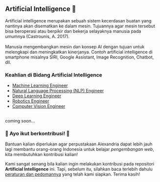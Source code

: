 ## Artificial Intelligence 🤖
Artificial intelligence merupakan sebuah sistem kecerdasan buatan yang nantinya akan disematkan ke dalam mesin. Tujuannya agar mesin tersebut bisa beroperasi atau berpikir dan bekerja selayaknya manusia pada umumnya (Castrounis, A. 2017).
<br><br>
Manusia mengembangkan mesin dan konsep AI dengan tujuan untuk melengkapi dan meningkatkan kinerjanya. Contoh artificial intelligence di smartphone misalnya SIRI, Google Assistant, Image Recognition, Chatbot, dll.
### Keahlian di Bidang Artificial Intelligence
* [Machine Learning Engineer](<Machine Learning/README.md>)
* [Natural Language Processing (NLP) Engineer](<Natural Language Processing/README.md>)
* [Deep Learning Engineer](<Deep Learning/README.md>)
* [Robotics Engineer](<Robotics/README.md>)
* [Computer Vision Engineer](<Computer Vision/README.md>)

<br>
coming soon...

### 🤩 Ayo ikut berkontribusi! 🤩

Bantuan kalian diperlukan agar perpustakaan Alexandria dapat lebih jauh lagi membantu orang-orang Indonesia untuk belajar _pengembangan web_, kita membutuhkan kontribusi kalian!

Kami sangat senang bila kalian ingin melakukan kontribusi pada repositori **Artificial Intelligence** ini. Tapi, sebelum itu, silahkan baca terlebih dahulu [peraturan dan pedomannya](CONTRIBUTING.md) yang telah kami siapkan. Terima kasih!
